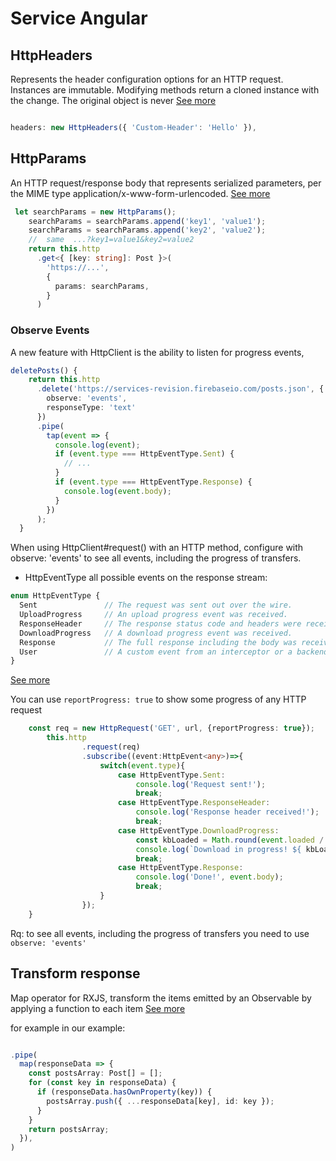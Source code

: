 # Service Angular

## HttpHeaders
Represents the header configuration options for an HTTP request. Instances are immutable. Modifying methods return a cloned instance with the change. The original object is never
[See more](https://angular.io/api/common/http/HttpHeaders)

 ```ts

 headers: new HttpHeaders({ 'Custom-Header': 'Hello' }),

 ```

## HttpParams
An HTTP request/response body that represents serialized parameters, per the MIME type application/x-www-form-urlencoded.
[See more](https://angular.io/api/common/http/HttpParams)

```ts
 let searchParams = new HttpParams();
    searchParams = searchParams.append('key1', 'value1');
    searchParams = searchParams.append('key2', 'value2');
    //  same  ...?key1=value1&key2=value2
    return this.http
      .get<{ [key: string]: Post }>(
        'https://...',
        {
          params: searchParams,
        }
      )
```


### Observe Events
A new feature with HttpClient is the ability to listen for progress events,

```ts
deletePosts() {
    return this.http
      .delete('https://services-revision.firebaseio.com/posts.json', {
        observe: 'events',
        responseType: 'text'
      })
      .pipe(
        tap(event => {
          console.log(event);
          if (event.type === HttpEventType.Sent) {
            // ...
          }
          if (event.type === HttpEventType.Response) {
            console.log(event.body);
          }
        })
      );
  }
```
When using HttpClient#request() with an HTTP method, configure with observe: 'events' to see all events, including the progress of transfers.

  *  HttpEventType
all possible events on the response stream: 
```ts
enum HttpEventType {
  Sent               // The request was sent out over the wire.
  UploadProgress     // An upload progress event was received.
  ResponseHeader     // The response status code and headers were received.
  DownloadProgress   // A download progress event was received.
  Response           // The full response including the body was received.
  User               // A custom event from an interceptor or a backend.
}
```
[See more](https://angular.io/api/common/http/HttpEventType)

You can use `reportProgress: true` to show some progress of any HTTP request

```ts
	const req = new HttpRequest('GET', url, {reportProgress: true});
		this.http
				.request(req)
				.subscribe((event:HttpEvent<any>)=>{
					switch(event.type){
						case HttpEventType.Sent:
							console.log('Request sent!');
							break;
						case HttpEventType.ResponseHeader:
							console.log('Response header received!');
							break;
						case HttpEventType.DownloadProgress:
							const kbLoaded = Math.round(event.loaded / 1024);
							console.log(`Download in progress! ${ kbLoaded }Kb loaded`);
							break;
						case HttpEventType.Response:
							console.log('Done!', event.body);
							break;
					}
				});
	}

```

Rq: to see all events, including the progress of transfers you need to use `observe: 'events'`


## Transform response

Map operator for RXJS, transform the items emitted by an Observable by applying a function to each item
[See more](http://reactivex.io/documentation/operators/map.html)

for example in our example:

```ts

.pipe(
  map(responseData => {
    const postsArray: Post[] = [];
    for (const key in responseData) {
      if (responseData.hasOwnProperty(key)) {
        postsArray.push({ ...responseData[key], id: key });
      }
    }
    return postsArray;
  }),
)
```
